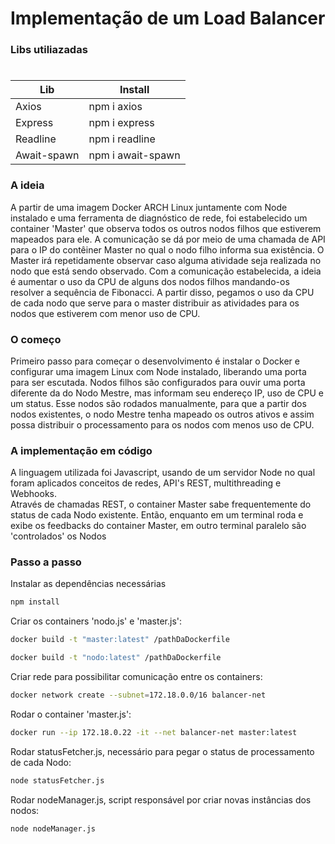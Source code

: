 # Implementação de um Load Balancer 

### Libs utiliazadas
#
  | Lib | Install |
  | ------ | ------ |
  | Axios | npm i axios |
  | Express | npm i express |
  | Readline | npm i readline |
  | Await-spawn | npm i await-spawn |

### A ideia
A partir de uma imagem Docker ARCH Linux juntamente com Node instalado e uma ferramenta de diagnóstico de rede, foi estabelecido um container 'Master' que observa todos os outros nodos filhos que estiverem mapeados para ele.
A comunicação se dá por meio de uma chamada de API para o IP do contêiner Master no qual o nodo filho informa sua existência. O Master irá repetidamente observar caso alguma atividade seja realizada no nodo que está sendo observado.
Com a comunicação estabelecida, a ideia é aumentar o uso da CPU de alguns dos nodos filhos mandando-os resolver a sequência de Fibonacci. A partir disso, pegamos o uso da CPU de cada nodo que serve para o master distribuir as atividades para os nodos que estiverem com menor uso de CPU.

### O começo

Primeiro passo para começar o desenvolvimento é instalar o Docker e configurar uma imagem Linux com Node instalado, liberando uma porta para ser escutada.
Nodos filhos são configurados para ouvir uma porta diferente da do Nodo Mestre, mas informam seu endereço IP, uso de CPU e um status. Esse nodos são rodados manualmente, para que a partir dos nodos existentes, o nodo Mestre tenha mapeado os outros ativos e assim possa distribuir o processamento para os nodos com menos uso de CPU.

### A implementação em código

A linguagem utilizada foi Javascript, usando de um servidor Node no qual foram aplicados conceitos de redes, API's REST, multithreading e Webhooks.  
Através de chamadas REST, o container Master sabe frequentemente do status de cada Nodo existente.
Então, enquanto em um terminal roda e exibe os feedbacks do container Master, em outro terminal paralelo são 'controlados' os Nodos 

### Passo a passo

Instalar as dependências necessárias


```bash
npm install
```

Criar os containers 'nodo.js' e 'master.js':

```bash
docker build -t "master:latest" /pathDaDockerfile
```

```bash
docker build -t "nodo:latest" /pathDaDockerfile
```

Criar rede para possibilitar comunicação entre os containers:

```bash
docker network create --subnet=172.18.0.0/16 balancer-net
```

Rodar o container 'master.js':

```bash
docker run --ip 172.18.0.22 -it --net balancer-net master:latest
```

Rodar statusFetcher.js, necessário para pegar o status de processamento de cada Nodo:

```bash
node statusFetcher.js
```

Rodar nodeManager.js, script responsável por criar novas instâncias dos nodos:

```bash
node nodeManager.js
```



